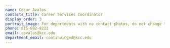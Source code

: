```yaml
---
name: Cesar Avalos
contacts_title: Career Services Coordinator
display_order: 3
portrait_image: For departments with no contact photos, do not change this field.
phone: 815-802-8222
email: cavalos@kcc.edu
department_email: continuinged@kcc.edu
---
```


